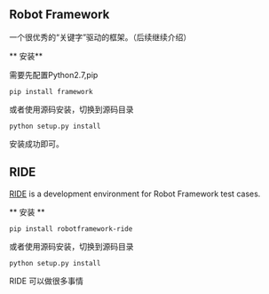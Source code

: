 ## Robot Framework
一个很优秀的“关键字”驱动的框架。（后续继续介绍）

** 安装**

需要先配置Python2.7,pip  
```
pip install framework
```
或者使用源码安装，切换到源码目录
```
python setup.py install
```
安装成功即可。

## RIDE
[RIDE](https://github.com/robotframework/RIDE) is a development environment for Robot Framework test cases.   

** 安装 **
```
pip install robotframework-ride
```
或者使用源码安装，切换到源码目录

```
python setup.py install
```

RIDE 可以做很多事情